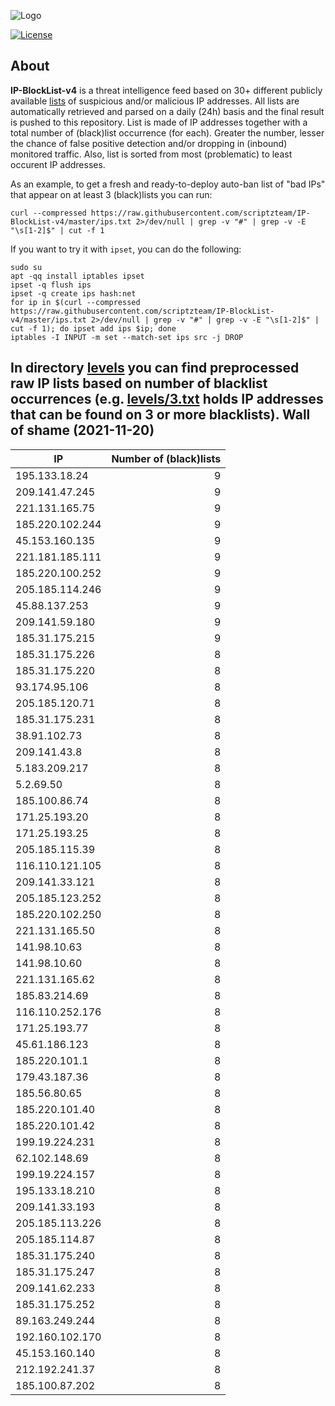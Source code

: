 ![Logo](https://i.imgur.com/PyKLAe7.png)

[![License](https://img.shields.io/badge/license-The_Unlicense-red.svg)](https://unlicense.org/)

About
----

**IP-BlockList-v4** is a threat intelligence feed based on 30+ different publicly available [lists](https://github.com/stamparm/maltrail) of suspicious and/or malicious IP addresses. All lists are automatically retrieved and parsed on a daily (24h) basis and the final result is pushed to this repository. List is made of IP addresses together with a total number of (black)list occurrence (for each). Greater the number, lesser the chance of false positive detection and/or dropping in (inbound) monitored traffic. Also, list is sorted from most (problematic) to least occurent IP addresses.

As an example, to get a fresh and ready-to-deploy auto-ban list of "bad IPs" that appear on at least 3 (black)lists you can run:

```
curl --compressed https://raw.githubusercontent.com/scriptzteam/IP-BlockList-v4/master/ips.txt 2>/dev/null | grep -v "#" | grep -v -E "\s[1-2]$" | cut -f 1
```

If you want to try it with `ipset`, you can do the following:

```
sudo su
apt -qq install iptables ipset
ipset -q flush ips
ipset -q create ips hash:net
for ip in $(curl --compressed https://raw.githubusercontent.com/scriptzteam/IP-BlockList-v4/master/ips.txt 2>/dev/null | grep -v "#" | grep -v -E "\s[1-2]$" | cut -f 1); do ipset add ips $ip; done
iptables -I INPUT -m set --match-set ips src -j DROP
```

In directory [levels](levels) you can find preprocessed raw IP lists based on number of blacklist occurrences (e.g. [levels/3.txt](levels/3.txt) holds IP addresses that can be found on 3 or more blacklists).
Wall of shame (2021-11-20)
----

|IP|Number of (black)lists|
|---|--:|
195.133.18.24|9
209.141.47.245|9
221.131.165.75|9
185.220.102.244|9
45.153.160.135|9
221.181.185.111|9
185.220.100.252|9
205.185.114.246|9
45.88.137.253|9
209.141.59.180|9
185.31.175.215|9
185.31.175.226|8
185.31.175.220|8
93.174.95.106|8
205.185.120.71|8
185.31.175.231|8
38.91.102.73|8
209.141.43.8|8
5.183.209.217|8
5.2.69.50|8
185.100.86.74|8
171.25.193.20|8
171.25.193.25|8
205.185.115.39|8
116.110.121.105|8
209.141.33.121|8
205.185.123.252|8
185.220.102.250|8
221.131.165.50|8
141.98.10.63|8
141.98.10.60|8
221.131.165.62|8
185.83.214.69|8
116.110.252.176|8
171.25.193.77|8
45.61.186.123|8
185.220.101.1|8
179.43.187.36|8
185.56.80.65|8
185.220.101.40|8
185.220.101.42|8
199.19.224.231|8
62.102.148.69|8
199.19.224.157|8
195.133.18.210|8
209.141.33.193|8
205.185.113.226|8
205.185.114.87|8
185.31.175.240|8
185.31.175.247|8
209.141.62.233|8
185.31.175.252|8
89.163.249.244|8
192.160.102.170|8
45.153.160.140|8
212.192.241.37|8
185.100.87.202|8
